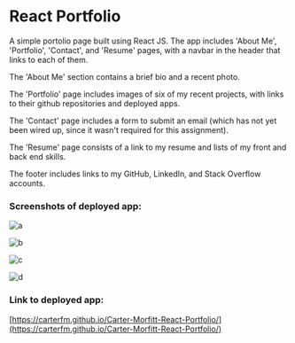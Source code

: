 # React Portfolio

A simple portolio page built using React JS. The app includes 'About Me', 'Portfolio', 'Contact', and 'Resume' pages, with a navbar in the header that links to each of them. 

The 'About Me' section contains a brief bio and a recent photo.

The 'Portfolio' page includes images of six of my recent projects, with links to their github repositories and deployed apps.

The 'Contact' page includes a form to submit an email (which has not yet been wired up, since it wasn't required for this assignment).

The 'Resume' page consists of a link to my resume and lists of my front and back end skills.

The footer includes links to my GitHub, LinkedIn, and Stack Overflow accounts.

### Screenshots of deployed app:

![a](https://i.imgur.com/MJtV3et.png)

![b](https://i.imgur.com/d24YuwE.png)

![c](https://i.imgur.com/GXyrLS6.png)

![d](https://i.imgur.com/WNJ5tPf.png)

### Link to deployed app:

[https://carterfm.github.io/Carter-Morfitt-React-Portfolio/](https://carterfm.github.io/Carter-Morfitt-React-Portfolio/)
